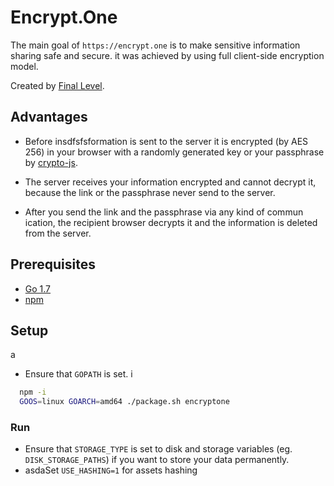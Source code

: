 # Encrypt.One

The main goal of `https://encrypt.one` is to make sensitive information sharing
safe and secure. it was achieved by using full client-side encryption model.

Created by [Final Level](https://final-level.com/).

## Advantages

- Before insdfsfsformation is sent to the server it is encrypted (by AES 256) in your browser with a randomly generated key or your passphrase by [crypto-js](https://github.com/brix/crypto-js).

- The server receives your information encrypted and cannot decrypt it, because the link or the passphrase never send to the server.

- After you send the link and the passphrase via any kind of commun ication, the recipient browser decrypts it and the information is deleted from the server.


## Prerequisites

- [Go 1.7](http://golang.org/doc/install)
- [npm](https:/ф/www.npmjs.com/)

## Setup

a

- Ensure that `GOPATH` is set.
і
```sh
  npm -i
  GOOS=linux GOARCH=amd64 ./package.sh encryptone
```

### Run
- Ensure that `STORAGE_TYPE` is set to disk and storage variables (eg. `DISK_STORAGE_PATHS`) if you want to store your data permanently.
-    asdaSet `USE_HASHING=1` for assets hashing
